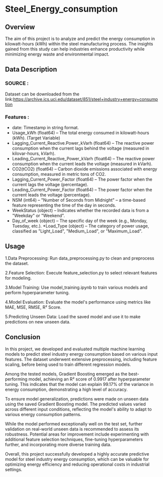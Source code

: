 # Steel_Energy_consumption

## Overview
The aim of this project is to analyze and predict the energy consumption in kilowatt-hours (kWh) within the steel manufacturing process. The insights gained from this study can help industries enhance productivity while minimizing energy waste and environmental impact.

## Data Description
### SOURCE :
Dataset can be downloaded from the link:https://archive.ics.uci.edu/dataset/851/steel+industry+energy+consumption

### Features :
* date: Timestamp in string format.
* Usage_kWh (float64) – The total energy consumed in kilowatt-hours (kWh). (Target Variable)
* Lagging_Current_Reactive.Power_kVarh (float64) – The reactive power consumption when the current lags behind the voltage (measured in kilovar-hours, kVarh).
* Leading_Current_Reactive_Power_kVarh (float64) – The reactive power consumption when the current leads the voltage (measured in kVarh).
* CO2(tCO2) (float64) – Carbon dioxide emissions associated with energy consumption, measured in metric tons of CO2.
* Lagging_Current_Power_Factor (float64) – The power factor when the current lags the voltage (percentage).
* Leading_Current_Power_Factor (float64) – The power factor when the current leads the voltage (percentage).
* NSM (int64) – "Number of Seconds from Midnight" – a time-based feature representing the time of the day in seconds.
* WeekStatus (object) – Indicates whether the recorded data is from a "Weekday" or "Weekend".
* Day_of_week (object) – The specific day of the week (e.g., Monday, Tuesday, etc.).
*Load_Type (object) – The category of power usage, classified as "Light_Load", "Medium_Load", or "Maximum_Load".

## Usage

1.Data Preprocessing:
Run data_preprocessing.py to clean and preprocess the dataset.

2.Feature Selection:
Execute feature_selection.py to select relevant features for modeling.

3.Model Training:
Use model_training.ipynb to train various models and perform hyperparameter tuning.

4.Model Evaluation:
Evaluate the model's performance using metrics like MAE,	MSE, RMSE,	R² Score.

5.Predicting Unseen Data:
Load the saved model and use it to make predictions on new unseen data.

## Conclusion

In this project, we developed and evaluated multiple machine learning models to predict steel industry energy consumption based on various input features. The dataset underwent extensive preprocessing, including feature scaling, before being used to train different regression models.

Among the tested models, Gradient Boosting emerged as the best-performing model, achieving an R² score of 0.9917 after hyperparameter tuning. This indicates that the model can explain 99.17% of the variance in energy consumption, demonstrating a high level of accuracy.

To ensure model generalization, predictions were made on unseen data using the saved Gradient Boosting model. The predicted values varied across different input conditions, reflecting the model's ability to adapt to various energy consumption patterns.

While the model performed exceptionally well on the test set, further validation on real-world unseen data is recommended to assess its robustness. Potential areas for improvement include experimenting with additional feature selection techniques, fine-tuning hyperparameters further, and incorporating more diverse training data.

Overall, this project successfully developed a highly accurate predictive model for steel industry energy consumption, which can be valuable for optimizing energy efficiency and reducing operational costs in industrial settings.

